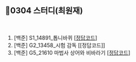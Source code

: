 
## 📘0304 스터디(최원재)
</br>

1. [백준] S1_14891_톱니바퀴 [[정답코드](https://github.com/daejeon5-algostudy/AlgorithmStudy/blob/main/%EC%8A%A4%ED%84%B0%EB%94%94/0304/%EC%B5%9C%EC%9B%90%EC%9E%AC/Main_bj_14891_%ED%86%B1%EB%8B%88%EB%B0%94%ED%80%B4.java)]
2. [백준] G2_13458_시험 감독 [[정답코드]]
3. [백준] G5_21610 마법사 상어와 비바라기 [[정답코드](https://github.com/daejeon5-algostudy/AlgorithmStudy/blob/main/%EC%8A%A4%ED%84%B0%EB%94%94/0304/%EC%B5%9C%EC%9B%90%EC%9E%AC/Main_bj_21610_%EB%A7%88%EB%B2%95%EC%82%AC%EC%83%81%EC%96%B4%EC%99%80%EB%B9%84%EB%B0%94%EB%9D%BC%EA%B8%B03.java)]
